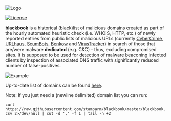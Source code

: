 ![Logo](https://i.imgur.com/Nji9ubM.jpg)

[![License](https://img.shields.io/badge/license-Public_domain-red.svg)](https://wiki.creativecommons.org/wiki/Public_domain)

**blackbook** is a historical (black)list of malicious domains created as part of the hourly automated heuristic check (i.e. WHOIS, HTTP, etc.) of newly reported entries from public lists of malicious URLs (currently [CyberCrime](https://cybercrime-tracker.net/), [URLhaus](https://urlhaus.abuse.ch/), [ScumBots](https://twitter.com/scumbots), [Benkow](http://benkow.cc/passwords.php) and [VirusTracker](https://tracker.stf.st/)) in search of those that are/were malware **dedicated** (e.g. C&C) - thus, excluding compromised sites. It is supposed to be used for detection of malware beaconing infected clients by inspection of associated DNS traffic with significantly reduced number of false-positives.

![Example](https://i.imgur.com/FN8r3um.png)

Up-to-date list of domains can be found [here](blackbook.csv).

Note: If you just need a (newline delimited) domain list you can run:

`curl https://raw.githubusercontent.com/stamparm/blackbook/master/blackbook.csv 2>/dev/null | cut -d ',' -f 1 | tail -n +2`
